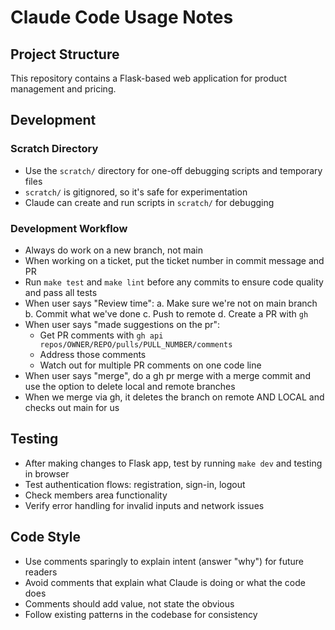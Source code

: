 # Claude Code Usage Notes

## Project Structure
This repository contains a Flask-based web application for product management and pricing.

## Development

### Scratch Directory
- Use the `scratch/` directory for one-off debugging scripts and temporary files
- `scratch/` is gitignored, so it's safe for experimentation
- Claude can create and run scripts in `scratch/` for debugging

### Development Workflow
- Always do work on a new branch, not main
- When working on a ticket, put the ticket number in commit message and PR
- Run `make test` and `make lint` before any commits to ensure code quality and pass all tests
- When user says "Review time":
  a. Make sure we're not on main branch
  b. Commit what we've done
  c. Push to remote
  d. Create a PR with `gh`
- When user says "made suggestions on the pr":
  - Get PR comments with `gh api repos/OWNER/REPO/pulls/PULL_NUMBER/comments`
  - Address those comments
  - Watch out for multiple PR comments on one code line
- When user says "merge", do a gh pr merge with a merge commit and use the option to delete local and remote branches
- When we merge via gh, it deletes the branch on remote AND LOCAL and checks out main for us

## Testing
- After making changes to Flask app, test by running `make dev` and testing in browser
- Test authentication flows: registration, sign-in, logout
- Check members area functionality
- Verify error handling for invalid inputs and network issues

## Code Style
- Use comments sparingly to explain intent (answer "why") for future readers
- Avoid comments that explain what Claude is doing or what the code does
- Comments should add value, not state the obvious
- Follow existing patterns in the codebase for consistency
